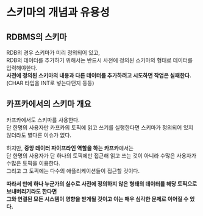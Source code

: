 # 스키마의 개념과 유용성

## RDBMS의 스키마

RDB의 경우 스키마가 미리 정의되어 있고,   
RDB의 데이터를 추가하기 위해서는 반드시 사전에 정의된 스키마의 형태로 데이터를 입력해야한다.    
**사전에 정의된 스키마의 내용과 다른 데이터를 추가하려고 시도하면 작업은 실패한다.**    
(CHAR 타입을 INT로 넣는다던지 등등)   

## 카프카에서의 스키마 개요 

카프카에서도 스키마를 사용한다.    
단 한명의 사용자만 카프카의 토픽에 읽고 쓰기를 실행한다면 스키마가 정의되어 있지 않더라도 별다른 이슈가 없다.   
   
하지만, **중앙 데이터 파이프라인 역할을 하는 카프카**에서는      
단 한명의 사용자가 단 하나의 토픽에만 접근해 읽고 쓰는 것이 아니라 수많은 사용자가 수많은 토픽을 이용한다.        
그리고 그 토픽에는 다수의 애플리케이션들이 접근할 것이다.    

**따라서 만에 하나 누군가의 실수로 사전에 정의하지 않은 형태의 데이터를 해당 토픽으로 보내버리기라도 한다면**    
**그와 연결된 모든 시스템이 영향을 받게될 것이고 이는 매우 심각한 문제로 이어질 수 있다.**     








